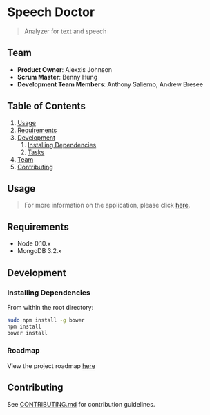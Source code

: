 # Speech Doctor

> Analyzer for text and speech

## Team

  - __Product Owner__: Alexxis Johnson
  - __Scrum Master__: Benny Hung
  - __Development Team Members__: Anthony Salierno, Andrew Bresee

## Table of Contents

1. [Usage](#Usage)
1. [Requirements](#requirements)
1. [Development](#development)
    1. [Installing Dependencies](#installing-dependencies)
    1. [Tasks](#tasks)
1. [Team](#team)
1. [Contributing](#contributing)

## Usage

> For more information on the application, please click [here](PRESS-RELEASE.md).

## Requirements

- Node 0.10.x
- MongoDB 3.2.x

## Development

### Installing Dependencies

From within the root directory:

```sh
sudo npm install -g bower
npm install
bower install
```

### Roadmap

View the project roadmap [here](https://github.com/nonchalantkettle/SpeechDoctor/issues)


## Contributing

See [CONTRIBUTING.md](CONTRIBUTING.md) for contribution guidelines.
